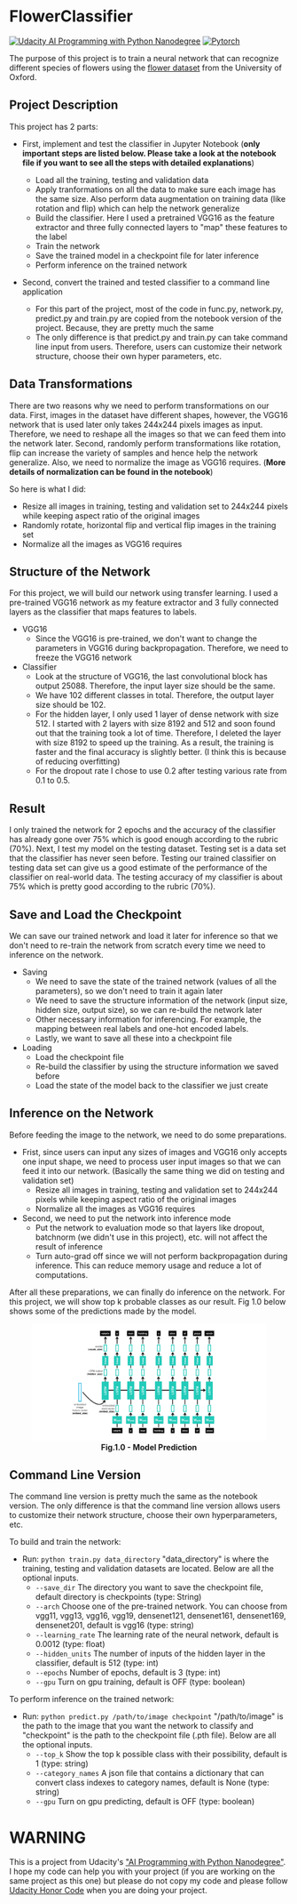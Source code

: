 # FlowerClassifier
[![Udacity AI Programming with Python Nanodegree](https://img.shields.io/badge/Udacity-AI%20Programming%20with%20Python%20ND-deepskyblue?style=flat&logo=udacity)](https://www.udacity.com/course/ai-programming-python-nanodegree--nd089)
[![Pytorch](https://img.shields.io/badge/%20-Pytorch-grey?style=flat&logo=pytorch)](https://pytorch.org/)

The purpose of this project is to train a neural network that can recognize different species of flowers using the [flower dataset](https://www.robots.ox.ac.uk/~vgg/data/flowers/102/index.html) from the University of Oxford.

## Project Description
This project has 2 parts:
* First, implement and test the classifier in Jupyter Notebook (**only important steps are listed below. Please take a look at the notebook file if you want to see all the steps with detailed explanations**)
  + Load all the training, testing and validation data
  + Apply tranformations on all the data to make sure each image has the same size. Also perform data augmentation on training data (like rotation and flip) which can help the network generalize
  + Build the classifier. Here I used a pretrained VGG16 as the feature extractor and three fully connected layers to "map" these features to the label
  + Train the network
  + Save the trained model in a checkpoint file for later inference
  + Perform inference on the trained network

* Second, convert the trained and tested classifier to a command line application
  + For this part of the project, most of the code in func.py, network.py, predict.py and train.py are copied from the notebook version of the project. Because, they are pretty much the same
  + The only difference is that predict.py and train.py can take command line input from users. Therefore, users can customize their network structure, choose their own hyper parameters, etc.


## Data Transformations
There are two reasons why we need to perform transformations on our data. First, images in the dataset have different shapes, however, the VGG16 network that is used later only takes 244x244 pixels images as input. Therefore, we need to reshape all the images so that we can feed them into the network later. Second, randomly perform transformations like rotation, flip can increase the variety of samples and hence help the network generalize. Also, we need to normalize the image as VGG16 requires. (**More details of normalization can be found in the notebook**)    

So here is what I did:
  + Resize all images in training, testing and validation set to 244x244 pixels while keeping aspect ratio of the original images
  + Randomly rotate, horizontal flip and vertical flip images in the training set 
  + Normalize all the images as VGG16 requires


## Structure of the Network
For this project, we will build our network using transfer learning. I used a pre-trained VGG16 network as my feature extractor and 3 fully connected layers as the classifier that maps features to labels.
* VGG16
  + Since the VGG16 is pre-trained, we don't want to change the parameters in VGG16 during backpropagation. Therefore, we need to freeze the VGG16 network
* Classifier
  + Look at the structure of VGG16, the last convolutional block has output 25088. Therefore, the input layer size should be the same.
  + We have 102 different classes in total. Therefore, the output layer size should be 102.
  + For the hidden layer, I only used 1 layer of dense network with size 512. I started with 2 layers with size 8192 and 512 and soon found out that the training took a lot of time. Therefore, I deleted the layer with size 8192 to speed up the training. As a result, the training is faster and the final accuracy is slightly better. (I think this is because of reducing overfitting)
  + For the dropout rate I chose to use 0.2 after testing various rate from 0.1 to 0.5.

  
## Result
I only trained the network for 2 epochs and the accuracy of the classifier has already gone over 75% which is good enough according to the rubric (70%).
Next, I test my model on the testing dataset.
Testing set is a data set that the classifier has never seen before. 
Testing our trained classifier on testing data set can give us a good estimate of the performance of the classifier on real-world data. The testing accuracy of my classifier is about 75% which is pretty good according to the rubric (70%).


## Save and Load the Checkpoint
We can save our trained network and load it later for inference so that we don't need to re-train the network from scratch every time we need to inference on the network.
* Saving
  + We need to save the state of the trained network (values of all the parameters), so we don't need to train it again later
  + We need to save the structure information of the network (input size, hidden size, output size), so we can re-build the network later
  + Other necessary information for inferencing. For example, the mapping between real labels and one-hot encoded labels.
  + Lastly, we want to save all these into a checkpoint file
* Loading
  + Load the checkpoint file
  + Re-build the classifier by using the structure information we saved before
  + Load the state of the model back to the classifier we just create


## Inference on the Network
Before feeding the image to the network, we need to do some preparations.
* Frist, since users can input any sizes of images and VGG16 only accepts one input shape, we need to process user input images so that we can feed it into our network. (Basically the same thing we did on testing and validation set)
  + Resize all images in training, testing and validation set to 244x244 pixels while keeping aspect ratio of the original images
  + Normalize all the images as VGG16 requires
* Second, we need to put the network into inference mode
  + Put the network to evaluation mode so that layers like dropout, batchnorm (we didn't use in this project), etc. will not affect the result of inference
  + Turn auto-grad off since we will not perform backpropagation during inference. This can reduce memory usage and reduce a lot of computations.

After all these preparations, we can finally do inference on the network. For this project, we will show top k probable classes as our result.
Fig 1.0 below shows some of the predictions made by the model.
<figure>
<img src="https://github.com/xSegFaultx/Image-Captioning/raw/master/images/decoder.png" alt="Model Prediction">
<figcaption align = "center"><b>Fig.1.0 - Model Prediction </b></figcaption>
</figure>


## Command Line Version
The command line version is pretty much the same as the notebook version. The only difference is that the command line version allows users to customize their network structure, choose their own hyperparameters, etc.  

To build and train the network:
* Run: `python train.py data_directory` "data_directory" is where the training, testing and validation datasets are located. Below are all the optional inputs.
  + `--save_dir` The directory you want to save the checkpoint file, default directory is checkpoints (type: String)
  + `--arch` Choose one of the pre-trained network. You can choose from vgg11, vgg13, vgg16, vgg19, densenet121, densenet161, densenet169, densenet201, default is vgg16 (type: string)
  + `--learning_rate` The learning rate of the neural network, default is 0.0012 (type: float)
  + `--hidden_units` The number of inputs of the hidden layer in the classifier, default is 512 (type: int)
  + `--epochs` Number of epochs, default is 3 (type: int)
  + `--gpu` Turn on gpu training, default is OFF (type: boolean)

To perform inference on the trained network:
* Run: `python predict.py /path/to/image checkpoint` "/path/to/image" is the path to the image that you want the network to classify and "checkpoint" is the path to the checkpoint file (.pth file). Below are all the optional inputs.
  + `--top_k` Show the top k possible class with their possibility, default is 1 (type: string)
  + `--category_names` A json file that contains a dictionary that can convert class indexes to category names, default is None (type: string)
  + `--gpu` Turn on gpu predicting, default is OFF (type: boolean)

# WARNING
This is a project from Udacity's ["AI Programming with Python Nanodegree"](https://www.udacity.com/course/ai-programming-python-nanodegree--nd089). 
I hope my code can help you with your project (if you are working on the same project as this one) but please do not copy my code and please follow [Udacity Honor Code](https://www.udacity.com/legal/community-guidelines) when you are doing your project.